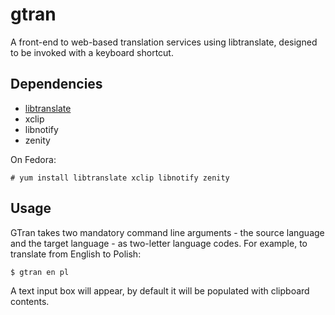 # gtran
A front-end to web-based translation services using libtranslate, designed to be invoked with a keyboard shortcut.

## Dependencies
* [libtranslate](http://www.nongnu.org/libtranslate/)
* xclip
* libnotify
* zenity

On Fedora:

    # yum install libtranslate xclip libnotify zenity
## Usage
GTran takes two mandatory command line arguments - the source language and the target language - as two-letter language codes. For example, to translate from English to Polish:
   
    $ gtran en pl
A text input box will appear, by default it will be populated with clipboard contents.
